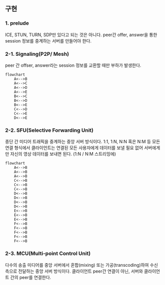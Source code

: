 ## 구현

### 1. prelude
ICE, STUN, TURN, SDP만 있다고 되는 것은 아니다. peer간 offer, answer을 통한 session 정보를 중계하는 서버를 만들어야 한다. 

### 2-1. Signaling(P2P/ Mesh)
peer 간 offser, answer라는 session 정보를 교환할 때만 부하가 발생한다. 

```mermaid
flowchart
    A<-->B
    A<-->C
    A<-->D
    A<-->E
    B<-->C
    B<-->D
    B<-->E
    C<-->D
    C<-->E
    D<-->E
```

### 2-2. SFU(Selective Forwarding Unit)
종단 간 미디어 트래픽을 중계하는 중앙 서버 방식이다.
1:1, 1:N, N:N 혹은 N:M 등 모든 연결 형식에서 클라이언트는 연결된 모든 사용자에게 데이터를 보낼 필요 없어 서버에게만 자신의 영상 데이터를
보내면 된다. (1:N / N:M 스트리밍에)

```mermaid
flowchart
    A<-->B
    A<-->B
    A<-->B
    C<-->B
    C<-->B
    C<-->B
    D<-->B
    D<-->B
    D<-->B
    D<-->B
    E<-->B
    E<-->B
    E<-->B
    F<-->B
    F<-->B
    F<-->B
    F<-->B
    F<-->B
```
### 2-3. MCU(Multi-point Control Unit)
다수의 송출 미디어를 중앙 서버에서 혼합(mixing) 또는 가공(transcoding)하여 수신측으로 전달하는 중앙 서버 방식이다.
클라이언트 peer간 연결이 아닌, 서버와 클라이언트 간의 peer를 연결한다.
